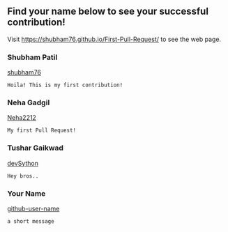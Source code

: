 ## Find your name below to see your successful contribution!
Visit https://shubham76.github.io/First-Pull-Request/ to see the web page.


### Shubham Patil
[shubham76](https://github.com/shubham76)

`Hoila! This is my first contribution!`


### Neha Gadgil
[Neha2212](https://github.com/Neha2212)

`My first Pull Request!`


### Tushar Gaikwad
[devSython](https://github.com/Neha2212)

`Hey bros..`


### Your Name
[github-user-name](github-profile-url)

`a short message`
